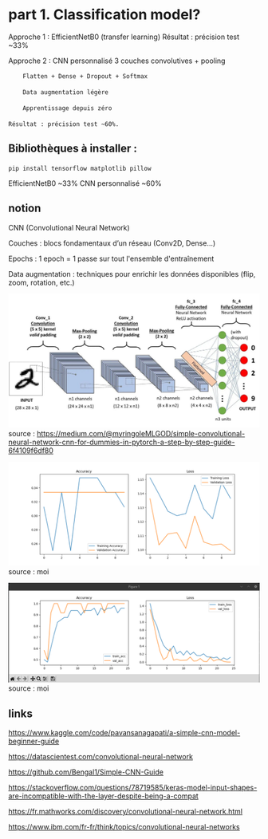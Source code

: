 # part 1. Classification model?

 Approche 1 : EfficientNetB0 (transfer learning)
	 Résultat : précision test ~33%
 
 Approche 2 : CNN personnalisé
     	3 couches convolutives + pooling

    	Flatten + Dense + Dropout + Softmax

    	Data augmentation légère

    	Apprentissage depuis zéro

	Résultat : précision test ~60%.
	
## Bibliothèques à installer :

`pip install tensorflow matplotlib pillow`

EfficientNetB0		~33%
CNN personnalisé	~60%

## notion

CNN (Convolutional Neural Network)

Couches : blocs fondamentaux d’un réseau (Conv2D, Dense...)

Epochs : 1 epoch = 1 passe sur tout l'ensemble d'entraînement

Data augmentation : techniques pour enrichir les données disponibles (flip, zoom, rotation, etc.)

![CNN](images/explication1.jpg)
source : https://medium.com/@myringoleMLGOD/simple-convolutional-neural-network-cnn-for-dummies-in-pytorch-a-step-by-step-guide-6f4109f6df80

![CNN](images/Figure_1.png)
source : moi

![CNN](images/Figure2.png)
source : moi

## links
https://www.kaggle.com/code/pavansanagapati/a-simple-cnn-model-beginner-guide

https://datascientest.com/convolutional-neural-network

https://github.com/Bengal1/Simple-CNN-Guide

https://stackoverflow.com/questions/78719585/keras-model-input-shapes-are-incompatible-with-the-layer-despite-being-a-compat

https://fr.mathworks.com/discovery/convolutional-neural-network.html

https://www.ibm.com/fr-fr/think/topics/convolutional-neural-networks
